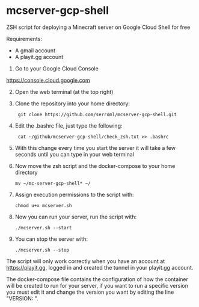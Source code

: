 # mcserver-gcp-shell
ZSH script for deploying a Minecraft server on Google Cloud Shell for free

Requirements:

- A gmail account
- A playit.gg account


1. Go to your Google Cloud Console

https://console.cloud.google.com


2. Open the web terminal (at the top right)


3. Clone the repository into your home directory:

        git clone https://github.com/serroml/mcserver-gcp-shell.git


4. Edit the .bashrc file, just type the following:

        cat ~/github/mcserver-gcp-shell/check_zsh.txt >> .bashrc
        
        
5. With this change every time you start the server it will take a few seconds until you can type in your web terminal


7. Now move the zsh script and the docker-compose to your home directory

       mv ~/mc-server-gcp-shell* ~/


8. Assign execution permissions to the script with:

       chmod u+x mcserver.sh
       

9. Now you can run your server, run the script with:

       ./mcserver.sh --start


10. You can stop the server with:

        ./mcserver.sh --stop


The script will only work correctly when you have an account at https://playit.gg, logged in and created the tunnel in your playit.gg account.

The docker-compose file contains the configuration of how the container will be created to run for your server, if you want to run a specific version you must edit it and change the version you want by editing the line "VERSION: ".
